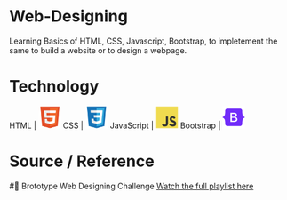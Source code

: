 # Web-Designing
Learning Basics of HTML, CSS, Javascript, Bootstrap, to impletement the same to build a website or to design a webpage.


# Technology
HTML | <img src="https://raw.githubusercontent.com/devicons/devicon/master/icons/html5/html5-original.svg" alt="HTML5" width="40" height="40"/>
CSS | <img src="https://raw.githubusercontent.com/devicons/devicon/master/icons/css3/css3-original.svg" alt="CSS3" width="40" height="40"/>
JavaScript | <img src="https://raw.githubusercontent.com/devicons/devicon/master/icons/javascript/javascript-original.svg" alt="JavaScript" width="40" height="40"/>
Bootstrap | <img src="https://raw.githubusercontent.com/devicons/devicon/master/icons/bootstrap/bootstrap-plain.svg" alt="Bootstrap" width="40" height="40"/>


# Source / Reference
#🎯 Brototype Web Designing Challenge
[Watch the full playlist here](https://youtube.com/playlist?list=PLY-ecO2csVHfRMEmW_ltccnJcMtSGUKSk&si=RqtN3u48IHqqE4H0)

